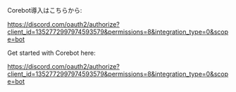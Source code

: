 Corebot導入はこちらから:

https://discord.com/oauth2/authorize?client_id=1352772997974593579&permissions=8&integration_type=0&scope=bot

Get started with Corebot here:

https://discord.com/oauth2/authorize?client_id=1352772997974593579&permissions=8&integration_type=0&scope=bot
